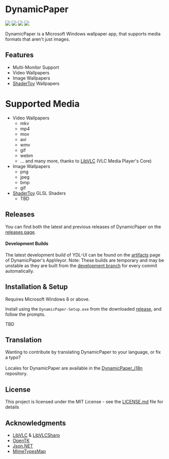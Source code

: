 # DynamicPaper
<p float="left" align="left" width="100%">
 <img src="https://img.shields.io/github/license/Maxstupo/DynamicPaper.svg" />
 <img src="https://img.shields.io/github/release/Maxstupo/DynamicPaper.svg" />
 <img src="https://img.shields.io/github/downloads/Maxstupo/DynamicPaper/total.svg" />
 <a href="https://ci.appveyor.com/project/Maxstupo/DynamicPaper">
    <img src="https://ci.appveyor.com/api/projects/status/l70py6w3qu9tmwm7?svg=true" />
 </a>
</p>

DynamicPaper is a Microsoft Windows wallpaper app, that supports media formats that aren't just images. 

## Features
* Multi-Monitor Support
* Video Wallpapers
* Image Wallpapers
* [ShaderToy](https://www.shadertoy.com/) Wallpapers

  
# Supported Media
* Video Wallpapers
  * mkv
  * mp4
  * mov
  * avi
  * wmv
  * gif
  * webm
  * ... and many more, thanks to [LibVLC](https://www.videolan.org/vlc/libvlc.html) (VLC Media Player's Core)
* Image Wallpapers
  * png
  * jpeg
  * bmp
  * gif
* [ShaderToy](https://www.shadertoy.com/) GLSL Shaders
  * TBD

## Releases
You can find both the latest and previous releases of DynamicPaper on the [releases page](https://github.com/Maxstupo/DynamicPaper/releases).

#### Development Builds
The latest development build of YDL-UI can be found on the [artifacts](https://ci.appveyor.com/) page of DynamicPaper's AppVeyor.
Note: These builds are temporary and may be unstable as they are built from the [development branch](https://github.com/Maxstupo/DynamicPaper/tree/develop) for every commit automatically.

## Installation & Setup
Requires Microsoft Windows 8 or above.

Install using the `DynamicPaper-Setup.exe` from the downloaded [release](https://github.com/Maxstupo/DynamicPaper/releases), and follow the prompts.

TBD

## Translation
Wanting to contribute by translating DynamicPaper to your language, or fix a typo?
<br><br>
Locales for DynamicPaper are available in the [DynamicPaper_i18n](https://github.com/Maxstupo/DynamicPaper_i18n) repository.

## License

This project is licensed under the MIT License - see the [LICENSE.md](LICENSE.md) file for details

## Acknowledgments

* [LibVLC](https://code.videolan.org/videolan/libvlc-nuget) & [LibVLCSharp](https://code.videolan.org/videolan/LibVLCSharp)
* [OpenTK](https://github.com/opentk/opentk)
* [Json.NET](https://github.com/JamesNK/Newtonsoft.Json)
* [MimeTypesMap](https://github.com/hey-red/MimeTypesMap)
